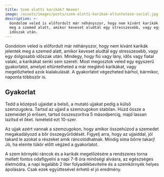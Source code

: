 ```yaml
---
title: Szem alatti karikák? Neeee!
image: /assets/images/posts/szem-alatti-karikak-eltuntetese-social.jpg
description: >-
  Gondolom veled is előfordult már néhányszor, hogy nem kívánt karikák jelentek
  meg a szemed alatt, amikor keveset aludtál egy stresszesebb, vagy egy dolgosabb
  időszak után.
---
```


Gondolom veled is előfordult már néhányszor, hogy nem kívánt karikák jelentek
meg a szemed alatt, amikor keveset aludtál egy stresszesebb, vagy egy dolgosabb
időszak után. Mindegy, hogy fiú vagy lány, idős vagy fiatal valaki, a karikákat
senki sem szereti. Most megosztok veled egy egyszerű gyakorlatot, amelyel
eltüntetheted a már meglévő karikákat, vagy megelőzheted azok kialakulását. A
gyakorlatot végezheted bárhol, bármikor, naponta többször is.

## Gyakorlat

Tedd a középső ujjaidat a belső, a mutató ujjakat pedig a külső szemzugokra.
Tartsd az ujjaid a szemzugokon stabilan. Húzd össze a szemeidet jó erősen,
tartsd összeszorítva 5 másodpercig, majd lassan lazítsd el őket. Ismételd ezt
10-szer.

Az ujjak azért vannak a szemzugokon, hogy amikor összehúzod a szemedet
megakadályozd a bőr összegyűrődését. Figyelj arra, hogy az ujjaiddal, jól takard
le azokat a részeket amik ráncolódhatnak. Mindig sima bőrre takarj! Jó, ha
eleinte tükör előtt végzed a gyakorlatot.

A szem környéki ráncok és a karikák megelőzésére a rendszeres torna mellett
fontos odafigyelni a napi 7-8 óra minőségi alvásra, az egészséges életmódra, a
napi legalább 2 liter folyadékbevitelre és a szemkörnyék helyes ápolására. Csak
ezek együttesével érhető el jó eredmény.


